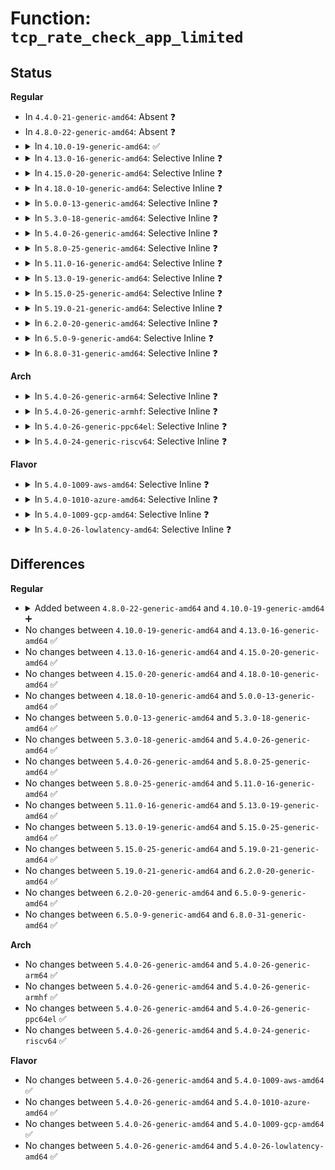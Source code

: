 # Function: <code>tcp_rate_check_app_limited</code>

## Status
<b>Regular</b>
<ul>
<li>
In <code>4.4.0-21-generic-amd64</code>: Absent ❓
</li>
<li>
In <code>4.8.0-22-generic-amd64</code>: Absent ❓
</li>
<li>
<details>
<summary>In <code>4.10.0-19-generic-amd64</code>: ✅</summary>

```c
void tcp_rate_check_app_limited(struct sock * sk)
```

```json
{
  "name": "tcp_rate_check_app_limited",
  "collision_type": "Unique Global",
  "inline_type": "No",
  "funcs": [
    {
      "addr": 18446744071587369296,
      "name": "tcp_rate_check_app_limited",
      "external": true,
      "loc": "net/ipv4/tcp_rate.c:172",
      "file": "net/ipv4/tcp_rate.c",
      "inline": "seen, unknown",
      "caller_inline": [],
      "caller_func": [
        "net/ipv4/tcp.c:tcp_sendmsg"
      ]
    }
  ],
  "symbols": [
    {
      "addr": 18446744071587369296,
      "name": "tcp_rate_check_app_limited",
      "section": ".text",
      "bind": "STB_GLOBAL",
      "size": 107
    }
  ]
}
```
</details>
</li>
<li>
<details>
<summary>In <code>4.13.0-16-generic-amd64</code>: Selective Inline ❓</summary>

```c
void tcp_rate_check_app_limited(struct sock * sk)
```

```json
{
  "name": "tcp_rate_check_app_limited",
  "collision_type": "Unique Global",
  "inline_type": "Selective",
  "funcs": [
    {
      "addr": 18446744071587501984,
      "name": "tcp_rate_check_app_limited",
      "external": true,
      "loc": "net/ipv4/tcp_rate.c:173",
      "file": "net/ipv4/tcp_rate.c",
      "inline": "not declared, inlined",
      "caller_inline": [],
      "caller_func": [
        "net/ipv4/tcp.c:tcp_sendmsg"
      ]
    }
  ],
  "symbols": [
    {
      "addr": 18446744071587501984,
      "name": "tcp_rate_check_app_limited",
      "section": ".text",
      "bind": "STB_GLOBAL",
      "size": 107
    }
  ]
}
```
</details>
</li>
<li>
<details>
<summary>In <code>4.15.0-20-generic-amd64</code>: Selective Inline ❓</summary>

```c
void tcp_rate_check_app_limited(struct sock * sk)
```

```json
{
  "name": "tcp_rate_check_app_limited",
  "collision_type": "Unique Global",
  "inline_type": "Selective",
  "funcs": [
    {
      "addr": 18446744071588024256,
      "name": "tcp_rate_check_app_limited",
      "external": true,
      "loc": "net/ipv4/tcp_rate.c:177",
      "file": "net/ipv4/tcp_rate.c",
      "inline": "not declared, inlined",
      "caller_inline": [],
      "caller_func": [
        "net/ipv4/tcp.c:tcp_sendmsg_locked"
      ]
    }
  ],
  "symbols": [
    {
      "addr": 18446744071588024256,
      "name": "tcp_rate_check_app_limited",
      "section": ".text",
      "bind": "STB_GLOBAL",
      "size": 107
    }
  ]
}
```
</details>
</li>
<li>
<details>
<summary>In <code>4.18.0-10-generic-amd64</code>: Selective Inline ❓</summary>

```c
void tcp_rate_check_app_limited(struct sock * sk)
```

```json
{
  "name": "tcp_rate_check_app_limited",
  "collision_type": "Unique Global",
  "inline_type": "Selective",
  "funcs": [
    {
      "addr": 18446744071588375312,
      "name": "tcp_rate_check_app_limited",
      "external": true,
      "loc": "net/ipv4/tcp_rate.c:177",
      "file": "net/ipv4/tcp_rate.c",
      "inline": "not declared, inlined",
      "caller_inline": [],
      "caller_func": [
        "kernel/bpf/sockmap.c:bpf_tcp_push",
        "net/ipv4/tcp.c:tcp_sendmsg_locked"
      ]
    }
  ],
  "symbols": [
    {
      "addr": 18446744071588375312,
      "name": "tcp_rate_check_app_limited",
      "section": ".text",
      "bind": "STB_GLOBAL",
      "size": 107
    }
  ]
}
```
</details>
</li>
<li>
<details>
<summary>In <code>5.0.0-13-generic-amd64</code>: Selective Inline ❓</summary>

```c
void tcp_rate_check_app_limited(struct sock * sk)
```

```json
{
  "name": "tcp_rate_check_app_limited",
  "collision_type": "Unique Global",
  "inline_type": "Selective",
  "funcs": [
    {
      "addr": 18446744071588565696,
      "name": "tcp_rate_check_app_limited",
      "external": true,
      "loc": "net/ipv4/tcp_rate.c:182",
      "file": "net/ipv4/tcp_rate.c",
      "inline": "not declared, inlined",
      "caller_inline": [],
      "caller_func": [
        "net/ipv4/tcp.c:tcp_sendmsg_locked",
        "net/ipv4/tcp_bpf.c:tcp_bpf_push"
      ]
    }
  ],
  "symbols": [
    {
      "addr": 18446744071588565696,
      "name": "tcp_rate_check_app_limited",
      "section": ".text",
      "bind": "STB_GLOBAL",
      "size": 107
    }
  ]
}
```
</details>
</li>
<li>
<details>
<summary>In <code>5.3.0-18-generic-amd64</code>: Selective Inline ❓</summary>

```c
void tcp_rate_check_app_limited(struct sock * sk)
```

```json
{
  "name": "tcp_rate_check_app_limited",
  "collision_type": "Unique Global",
  "inline_type": "Selective",
  "funcs": [
    {
      "addr": 18446744071588976832,
      "name": "tcp_rate_check_app_limited",
      "external": true,
      "loc": "net/ipv4/tcp_rate.c:183",
      "file": "net/ipv4/tcp_rate.c",
      "inline": "not declared, inlined",
      "caller_inline": [],
      "caller_func": [
        "net/ipv4/tcp.c:tcp_sendmsg_locked",
        "net/ipv4/tcp_bpf.c:tcp_bpf_push"
      ]
    }
  ],
  "symbols": [
    {
      "addr": 18446744071588976832,
      "name": "tcp_rate_check_app_limited",
      "section": ".text",
      "bind": "STB_GLOBAL",
      "size": 107
    }
  ]
}
```
</details>
</li>
<li>
<details>
<summary>In <code>5.4.0-26-generic-amd64</code>: Selective Inline ❓</summary>

```c
void tcp_rate_check_app_limited(struct sock * sk)
```

```json
{
  "name": "tcp_rate_check_app_limited",
  "collision_type": "Unique Global",
  "inline_type": "Selective",
  "funcs": [
    {
      "addr": 18446744071589201280,
      "name": "tcp_rate_check_app_limited",
      "external": true,
      "loc": "net/ipv4/tcp_rate.c:183",
      "file": "net/ipv4/tcp_rate.c",
      "inline": "not declared, inlined",
      "caller_inline": [],
      "caller_func": [
        "net/ipv4/tcp.c:tcp_sendmsg_locked",
        "net/ipv4/tcp_bpf.c:tcp_bpf_push"
      ]
    }
  ],
  "symbols": [
    {
      "addr": 18446744071589201280,
      "name": "tcp_rate_check_app_limited",
      "section": ".text",
      "bind": "STB_GLOBAL",
      "size": 107
    }
  ]
}
```
</details>
</li>
<li>
<details>
<summary>In <code>5.8.0-25-generic-amd64</code>: Selective Inline ❓</summary>

```c
void tcp_rate_check_app_limited(struct sock * sk)
```

```json
{
  "name": "tcp_rate_check_app_limited",
  "collision_type": "Unique Global",
  "inline_type": "Selective",
  "funcs": [
    {
      "addr": 18446744071590173520,
      "name": "tcp_rate_check_app_limited",
      "external": true,
      "loc": "net/ipv4/tcp_rate.c:183",
      "file": "net/ipv4/tcp_rate.c",
      "inline": "not declared, inlined",
      "caller_inline": [],
      "caller_func": [
        "net/ipv4/tcp.c:tcp_sendmsg_locked",
        "net/ipv4/tcp.c:tcp_sendpage",
        "net/ipv4/tcp_bpf.c:tcp_bpf_push",
        "net/xfrm/espintcp.c:espintcp_sendmsg"
      ]
    }
  ],
  "symbols": [
    {
      "addr": 18446744071590173520,
      "name": "tcp_rate_check_app_limited",
      "section": ".text",
      "bind": "STB_GLOBAL",
      "size": 107
    }
  ]
}
```
</details>
</li>
<li>
<details>
<summary>In <code>5.11.0-16-generic-amd64</code>: Selective Inline ❓</summary>

```c
void tcp_rate_check_app_limited(struct sock * sk)
```

```json
{
  "name": "tcp_rate_check_app_limited",
  "collision_type": "Unique Global",
  "inline_type": "Selective",
  "funcs": [
    {
      "addr": 18446744071590222768,
      "name": "tcp_rate_check_app_limited",
      "external": true,
      "loc": "net/ipv4/tcp_rate.c:183",
      "file": "net/ipv4/tcp_rate.c",
      "inline": "not declared, inlined",
      "caller_inline": [],
      "caller_func": [
        "net/ipv4/tcp.c:tcp_sendmsg_locked",
        "net/ipv4/tcp.c:tcp_sendpage",
        "net/ipv4/tcp_bpf.c:tcp_bpf_push",
        "net/xfrm/espintcp.c:espintcp_sendmsg"
      ]
    }
  ],
  "symbols": [
    {
      "addr": 18446744071590222768,
      "name": "tcp_rate_check_app_limited",
      "section": ".text",
      "bind": "STB_GLOBAL",
      "size": 107
    }
  ]
}
```
</details>
</li>
<li>
<details>
<summary>In <code>5.13.0-19-generic-amd64</code>: Selective Inline ❓</summary>

```c
void tcp_rate_check_app_limited(struct sock * sk)
```

```json
{
  "name": "tcp_rate_check_app_limited",
  "collision_type": "Unique Global",
  "inline_type": "Selective",
  "funcs": [
    {
      "addr": 18446744071590136832,
      "name": "tcp_rate_check_app_limited",
      "external": true,
      "loc": "net/ipv4/tcp_rate.c:183",
      "file": "net/ipv4/tcp_rate.c",
      "inline": "not declared, inlined",
      "caller_inline": [],
      "caller_func": [
        "net/ipv4/tcp.c:tcp_sendmsg_locked",
        "net/ipv4/tcp.c:tcp_sendpage",
        "net/ipv4/tcp_bpf.c:tcp_bpf_push",
        "net/xfrm/espintcp.c:espintcp_sendmsg"
      ]
    }
  ],
  "symbols": [
    {
      "addr": 18446744071590136832,
      "name": "tcp_rate_check_app_limited",
      "section": ".text",
      "bind": "STB_GLOBAL",
      "size": 107
    }
  ]
}
```
</details>
</li>
<li>
<details>
<summary>In <code>5.15.0-25-generic-amd64</code>: Selective Inline ❓</summary>

```c
void tcp_rate_check_app_limited(struct sock * sk)
```

```json
{
  "name": "tcp_rate_check_app_limited",
  "collision_type": "Unique Global",
  "inline_type": "Selective",
  "funcs": [
    {
      "addr": 18446744071590917040,
      "name": "tcp_rate_check_app_limited",
      "external": true,
      "loc": "net/ipv4/tcp_rate.c:183",
      "file": "net/ipv4/tcp_rate.c",
      "inline": "not declared, inlined",
      "caller_inline": [],
      "caller_func": [
        "net/ipv4/tcp.c:tcp_sendmsg_locked",
        "net/ipv4/tcp.c:tcp_sendpage",
        "net/ipv4/tcp_bpf.c:tcp_bpf_push",
        "net/xfrm/espintcp.c:espintcp_sendmsg"
      ]
    }
  ],
  "symbols": [
    {
      "addr": 18446744071590917040,
      "name": "tcp_rate_check_app_limited",
      "section": ".text",
      "bind": "STB_GLOBAL",
      "size": 107
    }
  ]
}
```
</details>
</li>
<li>
<details>
<summary>In <code>5.19.0-21-generic-amd64</code>: Selective Inline ❓</summary>

```c
void tcp_rate_check_app_limited(struct sock * sk)
```

```json
{
  "name": "tcp_rate_check_app_limited",
  "collision_type": "Unique Global",
  "inline_type": "Selective",
  "funcs": [
    {
      "addr": 18446744071592556992,
      "name": "tcp_rate_check_app_limited",
      "external": true,
      "loc": "net/ipv4/tcp_rate.c:194",
      "file": "net/ipv4/tcp_rate.c",
      "inline": "not declared, inlined",
      "caller_inline": [],
      "caller_func": [
        "net/ipv4/tcp.c:tcp_sendmsg_locked",
        "net/ipv4/tcp.c:tcp_sendpage",
        "net/ipv4/tcp_bpf.c:tcp_bpf_push",
        "net/xfrm/espintcp.c:espintcp_sendmsg"
      ]
    }
  ],
  "symbols": [
    {
      "addr": 18446744071592556992,
      "name": "tcp_rate_check_app_limited",
      "section": ".text",
      "bind": "STB_GLOBAL",
      "size": 119
    }
  ]
}
```
</details>
</li>
<li>
<details>
<summary>In <code>6.2.0-20-generic-amd64</code>: Selective Inline ❓</summary>

```c
void tcp_rate_check_app_limited(struct sock * sk)
```

```json
{
  "name": "tcp_rate_check_app_limited",
  "collision_type": "Unique Global",
  "inline_type": "Selective",
  "funcs": [
    {
      "addr": 18446744071594416544,
      "name": "tcp_rate_check_app_limited",
      "external": true,
      "loc": "net/ipv4/tcp_rate.c:194",
      "file": "net/ipv4/tcp_rate.c",
      "inline": "not declared, inlined",
      "caller_inline": [],
      "caller_func": [
        "net/ipv4/tcp.c:tcp_sendmsg_locked",
        "net/ipv4/tcp.c:tcp_sendpage",
        "net/ipv4/tcp_bpf.c:tcp_bpf_push",
        "net/xfrm/espintcp.c:espintcp_sendmsg"
      ]
    }
  ],
  "symbols": [
    {
      "addr": 18446744071594416544,
      "name": "tcp_rate_check_app_limited",
      "section": ".text",
      "bind": "STB_GLOBAL",
      "size": 119
    }
  ]
}
```
</details>
</li>
<li>
<details>
<summary>In <code>6.5.0-9-generic-amd64</code>: Selective Inline ❓</summary>

```c
void tcp_rate_check_app_limited(struct sock * sk)
```

```json
{
  "name": "tcp_rate_check_app_limited",
  "collision_type": "Unique Global",
  "inline_type": "Selective",
  "funcs": [
    {
      "addr": 18446744071594805888,
      "name": "tcp_rate_check_app_limited",
      "external": true,
      "loc": "net/ipv4/tcp_rate.c:194",
      "file": "net/ipv4/tcp_rate.c",
      "inline": "not declared, inlined",
      "caller_inline": [],
      "caller_func": [
        "net/ipv4/tcp.c:tcp_sendmsg_locked",
        "net/ipv4/tcp_bpf.c:tcp_bpf_push",
        "net/xfrm/espintcp.c:espintcp_sendmsg"
      ]
    }
  ],
  "symbols": [
    {
      "addr": 18446744071594805888,
      "name": "tcp_rate_check_app_limited",
      "section": ".text",
      "bind": "STB_GLOBAL",
      "size": 119
    }
  ]
}
```
</details>
</li>
<li>
<details>
<summary>In <code>6.8.0-31-generic-amd64</code>: Selective Inline ❓</summary>

```c
void tcp_rate_check_app_limited(struct sock * sk)
```

```json
{
  "name": "tcp_rate_check_app_limited",
  "collision_type": "Unique Global",
  "inline_type": "Selective",
  "funcs": [
    {
      "addr": 18446744071595617120,
      "name": "tcp_rate_check_app_limited",
      "external": true,
      "loc": "net/ipv4/tcp_rate.c:194",
      "file": "net/ipv4/tcp_rate.c",
      "inline": "not declared, inlined",
      "caller_inline": [],
      "caller_func": [
        "net/ipv4/tcp.c:tcp_sendmsg_locked",
        "net/ipv4/tcp_bpf.c:tcp_bpf_push",
        "net/xfrm/espintcp.c:espintcp_sendmsg"
      ]
    }
  ],
  "symbols": [
    {
      "addr": 18446744071595617120,
      "name": "tcp_rate_check_app_limited",
      "section": ".text",
      "bind": "STB_GLOBAL",
      "size": 119
    }
  ]
}
```
</details>
</li>
</ul>
<b>Arch</b>
<ul>
<li>
<details>
<summary>In <code>5.4.0-26-generic-arm64</code>: Selective Inline ❓</summary>

```c
void tcp_rate_check_app_limited(struct sock * sk)
```

```json
{
  "name": "tcp_rate_check_app_limited",
  "collision_type": "Unique Global",
  "inline_type": "Selective",
  "funcs": [
    {
      "addr": 18446603336502821520,
      "name": "tcp_rate_check_app_limited",
      "external": true,
      "loc": "net/ipv4/tcp_rate.c:183",
      "file": "net/ipv4/tcp_rate.c",
      "inline": "not declared, inlined",
      "caller_inline": [],
      "caller_func": [
        "net/ipv4/tcp.c:tcp_sendmsg_locked",
        "net/ipv4/tcp.c:tcp_sendmsg_locked",
        "net/ipv4/tcp_bpf.c:tcp_bpf_push"
      ]
    }
  ],
  "symbols": [
    {
      "addr": 18446603336502821520,
      "name": "tcp_rate_check_app_limited",
      "section": ".text",
      "bind": "STB_GLOBAL",
      "size": 140
    }
  ]
}
```
</details>
</li>
<li>
<details>
<summary>In <code>5.4.0-26-generic-armhf</code>: Selective Inline ❓</summary>

```c
void tcp_rate_check_app_limited(struct sock * sk)
```

```json
{
  "name": "tcp_rate_check_app_limited",
  "collision_type": "Unique Global",
  "inline_type": "Selective",
  "funcs": [
    {
      "addr": 3235523104,
      "name": "tcp_rate_check_app_limited",
      "external": true,
      "loc": "net/ipv4/tcp_rate.c:183",
      "file": "net/ipv4/tcp_rate.c",
      "inline": "not declared, inlined",
      "caller_inline": [],
      "caller_func": [
        "net/ipv4/tcp.c:tcp_sendmsg_locked",
        "net/ipv4/tcp_bpf.c:tcp_bpf_push"
      ]
    }
  ],
  "symbols": [
    {
      "addr": 3235523104,
      "name": "tcp_rate_check_app_limited",
      "section": ".text",
      "bind": "STB_GLOBAL",
      "size": 128
    }
  ]
}
```
</details>
</li>
<li>
<details>
<summary>In <code>5.4.0-26-generic-ppc64el</code>: Selective Inline ❓</summary>

```c
void tcp_rate_check_app_limited(struct sock * sk)
```

```json
{
  "name": "tcp_rate_check_app_limited",
  "collision_type": "Unique Global",
  "inline_type": "Selective",
  "funcs": [
    {
      "addr": 13835058055296469360,
      "name": "tcp_rate_check_app_limited",
      "external": true,
      "loc": "net/ipv4/tcp_rate.c:183",
      "file": "net/ipv4/tcp_rate.c",
      "inline": "not declared, inlined",
      "caller_inline": [],
      "caller_func": [
        "net/ipv4/tcp.c:tcp_sendmsg_locked",
        "net/ipv4/tcp.c:tcp_sendmsg_locked",
        "net/ipv4/tcp_bpf.c:tcp_bpf_push"
      ]
    }
  ],
  "symbols": [
    {
      "addr": 13835058055296469360,
      "name": "tcp_rate_check_app_limited",
      "section": ".text",
      "bind": "STB_GLOBAL",
      "size": 136
    }
  ]
}
```
</details>
</li>
<li>
<details>
<summary>In <code>5.4.0-24-generic-riscv64</code>: Selective Inline ❓</summary>

```c
void tcp_rate_check_app_limited(struct sock * sk)
```

```json
{
  "name": "tcp_rate_check_app_limited",
  "collision_type": "Unique Global",
  "inline_type": "Selective",
  "funcs": [
    {
      "addr": 18446743936278935436,
      "name": "tcp_rate_check_app_limited",
      "external": true,
      "loc": "net/ipv4/tcp_rate.c:183",
      "file": "net/ipv4/tcp_rate.c",
      "inline": "not declared, inlined",
      "caller_inline": [],
      "caller_func": [
        "net/ipv4/tcp.c:tcp_sendmsg_locked",
        "net/ipv4/tcp_bpf.c:tcp_bpf_push"
      ]
    }
  ],
  "symbols": [
    {
      "addr": 18446743936278935436,
      "name": "tcp_rate_check_app_limited",
      "section": ".text",
      "bind": "STB_GLOBAL",
      "size": 122
    }
  ]
}
```
</details>
</li>
</ul>
<b>Flavor</b>
<ul>
<li>
<details>
<summary>In <code>5.4.0-1009-aws-amd64</code>: Selective Inline ❓</summary>

```c
void tcp_rate_check_app_limited(struct sock * sk)
```

```json
{
  "name": "tcp_rate_check_app_limited",
  "collision_type": "Unique Global",
  "inline_type": "Selective",
  "funcs": [
    {
      "addr": 18446744071588807664,
      "name": "tcp_rate_check_app_limited",
      "external": true,
      "loc": "net/ipv4/tcp_rate.c:183",
      "file": "net/ipv4/tcp_rate.c",
      "inline": "not declared, inlined",
      "caller_inline": [],
      "caller_func": [
        "net/ipv4/tcp.c:tcp_sendmsg_locked",
        "net/ipv4/tcp_bpf.c:tcp_bpf_push"
      ]
    }
  ],
  "symbols": [
    {
      "addr": 18446744071588807664,
      "name": "tcp_rate_check_app_limited",
      "section": ".text",
      "bind": "STB_GLOBAL",
      "size": 107
    }
  ]
}
```
</details>
</li>
<li>
<details>
<summary>In <code>5.4.0-1010-azure-amd64</code>: Selective Inline ❓</summary>

```c
void tcp_rate_check_app_limited(struct sock * sk)
```

```json
{
  "name": "tcp_rate_check_app_limited",
  "collision_type": "Unique Global",
  "inline_type": "Selective",
  "funcs": [
    {
      "addr": 18446744071588519600,
      "name": "tcp_rate_check_app_limited",
      "external": true,
      "loc": "net/ipv4/tcp_rate.c:183",
      "file": "net/ipv4/tcp_rate.c",
      "inline": "not declared, inlined",
      "caller_inline": [],
      "caller_func": [
        "net/ipv4/tcp.c:tcp_sendmsg_locked",
        "net/ipv4/tcp_bpf.c:tcp_bpf_push"
      ]
    }
  ],
  "symbols": [
    {
      "addr": 18446744071588519600,
      "name": "tcp_rate_check_app_limited",
      "section": ".text",
      "bind": "STB_GLOBAL",
      "size": 107
    }
  ]
}
```
</details>
</li>
<li>
<details>
<summary>In <code>5.4.0-1009-gcp-amd64</code>: Selective Inline ❓</summary>

```c
void tcp_rate_check_app_limited(struct sock * sk)
```

```json
{
  "name": "tcp_rate_check_app_limited",
  "collision_type": "Unique Global",
  "inline_type": "Selective",
  "funcs": [
    {
      "addr": 18446744071589243840,
      "name": "tcp_rate_check_app_limited",
      "external": true,
      "loc": "net/ipv4/tcp_rate.c:183",
      "file": "net/ipv4/tcp_rate.c",
      "inline": "not declared, inlined",
      "caller_inline": [],
      "caller_func": [
        "net/ipv4/tcp.c:tcp_sendmsg_locked",
        "net/ipv4/tcp_bpf.c:tcp_bpf_push"
      ]
    }
  ],
  "symbols": [
    {
      "addr": 18446744071589243840,
      "name": "tcp_rate_check_app_limited",
      "section": ".text",
      "bind": "STB_GLOBAL",
      "size": 107
    }
  ]
}
```
</details>
</li>
<li>
<details>
<summary>In <code>5.4.0-26-lowlatency-amd64</code>: Selective Inline ❓</summary>

```c
void tcp_rate_check_app_limited(struct sock * sk)
```

```json
{
  "name": "tcp_rate_check_app_limited",
  "collision_type": "Unique Global",
  "inline_type": "Selective",
  "funcs": [
    {
      "addr": 18446744071589284416,
      "name": "tcp_rate_check_app_limited",
      "external": true,
      "loc": "net/ipv4/tcp_rate.c:183",
      "file": "net/ipv4/tcp_rate.c",
      "inline": "not declared, inlined",
      "caller_inline": [],
      "caller_func": [
        "net/ipv4/tcp.c:tcp_sendmsg_locked",
        "net/ipv4/tcp_bpf.c:tcp_bpf_push"
      ]
    }
  ],
  "symbols": [
    {
      "addr": 18446744071589284416,
      "name": "tcp_rate_check_app_limited",
      "section": ".text",
      "bind": "STB_GLOBAL",
      "size": 107
    }
  ]
}
```
</details>
</li>
</ul>

## Differences
<b>Regular</b>
<ul>
<li>
<details>
<summary>Added between <code>4.8.0-22-generic-amd64</code> and <code>4.10.0-19-generic-amd64</code> ➕</summary>

```c
void tcp_rate_check_app_limited(struct sock * sk)
```
</details>
</li>
<li>
No changes between <code>4.10.0-19-generic-amd64</code> and <code>4.13.0-16-generic-amd64</code> ✅
</li>
<li>
No changes between <code>4.13.0-16-generic-amd64</code> and <code>4.15.0-20-generic-amd64</code> ✅
</li>
<li>
No changes between <code>4.15.0-20-generic-amd64</code> and <code>4.18.0-10-generic-amd64</code> ✅
</li>
<li>
No changes between <code>4.18.0-10-generic-amd64</code> and <code>5.0.0-13-generic-amd64</code> ✅
</li>
<li>
No changes between <code>5.0.0-13-generic-amd64</code> and <code>5.3.0-18-generic-amd64</code> ✅
</li>
<li>
No changes between <code>5.3.0-18-generic-amd64</code> and <code>5.4.0-26-generic-amd64</code> ✅
</li>
<li>
No changes between <code>5.4.0-26-generic-amd64</code> and <code>5.8.0-25-generic-amd64</code> ✅
</li>
<li>
No changes between <code>5.8.0-25-generic-amd64</code> and <code>5.11.0-16-generic-amd64</code> ✅
</li>
<li>
No changes between <code>5.11.0-16-generic-amd64</code> and <code>5.13.0-19-generic-amd64</code> ✅
</li>
<li>
No changes between <code>5.13.0-19-generic-amd64</code> and <code>5.15.0-25-generic-amd64</code> ✅
</li>
<li>
No changes between <code>5.15.0-25-generic-amd64</code> and <code>5.19.0-21-generic-amd64</code> ✅
</li>
<li>
No changes between <code>5.19.0-21-generic-amd64</code> and <code>6.2.0-20-generic-amd64</code> ✅
</li>
<li>
No changes between <code>6.2.0-20-generic-amd64</code> and <code>6.5.0-9-generic-amd64</code> ✅
</li>
<li>
No changes between <code>6.5.0-9-generic-amd64</code> and <code>6.8.0-31-generic-amd64</code> ✅
</li>
</ul>
<b>Arch</b>
<ul>
<li>
No changes between <code>5.4.0-26-generic-amd64</code> and <code>5.4.0-26-generic-arm64</code> ✅
</li>
<li>
No changes between <code>5.4.0-26-generic-amd64</code> and <code>5.4.0-26-generic-armhf</code> ✅
</li>
<li>
No changes between <code>5.4.0-26-generic-amd64</code> and <code>5.4.0-26-generic-ppc64el</code> ✅
</li>
<li>
No changes between <code>5.4.0-26-generic-amd64</code> and <code>5.4.0-24-generic-riscv64</code> ✅
</li>
</ul>
<b>Flavor</b>
<ul>
<li>
No changes between <code>5.4.0-26-generic-amd64</code> and <code>5.4.0-1009-aws-amd64</code> ✅
</li>
<li>
No changes between <code>5.4.0-26-generic-amd64</code> and <code>5.4.0-1010-azure-amd64</code> ✅
</li>
<li>
No changes between <code>5.4.0-26-generic-amd64</code> and <code>5.4.0-1009-gcp-amd64</code> ✅
</li>
<li>
No changes between <code>5.4.0-26-generic-amd64</code> and <code>5.4.0-26-lowlatency-amd64</code> ✅
</li>
</ul>
